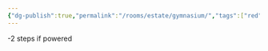 ```yaml
---
{"dg-publish":true,"permalink":"/rooms/estate/gymnasium/","tags":["red"]}
---
```


-2 steps if powered